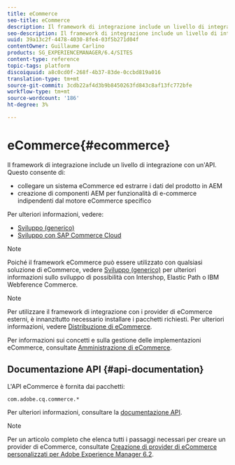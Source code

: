 ```yaml
---
title: eCommerce
seo-title: eCommerce
description: Il framework di integrazione include un livello di integrazione con un'API
seo-description: Il framework di integrazione include un livello di integrazione con un'API
uuid: 39a13c2f-4478-4030-8fe4-03f5b271d04f
contentOwner: Guillaume Carlino
products: SG_EXPERIENCEMANAGER/6.4/SITES
content-type: reference
topic-tags: platform
discoiquuid: a8c0cd0f-268f-4b37-83de-0ccbd819a016
translation-type: tm+mt
source-git-commit: 3cdb22af4d3b9b8450263fd843c8af13fc772bfe
workflow-type: tm+mt
source-wordcount: '186'
ht-degree: 3%

---
```



# eCommerce{#ecommerce}

Il framework di integrazione include un livello di integrazione con un&#39;API. Questo consente di:

* collegare un sistema eCommerce ed estrarre i dati del prodotto in AEM
* creazione di componenti AEM per funzionalità di e-commerce indipendenti dal motore eCommerce specifico

Per ulteriori informazioni, vedere:

* [Sviluppo (generico)](/help/sites-developing/generic.md)
* [Sviluppo con SAP Commerce Cloud](/help/sites-developing/sap-commerce-cloud.md)

>[!NOTE]
>
>Poiché il framework eCommerce può essere utilizzato con qualsiasi soluzione di eCommerce, vedere [Sviluppo (generico)](/help/sites-developing/generic.md) per ulteriori informazioni sullo sviluppo di possibilità con Intershop, Elastic Path o IBM Webference Commerce.

>[!NOTE]
>
>Per utilizzare il framework di integrazione con i provider di eCommerce esterni, è innanzitutto necessario installare i pacchetti richiesti. Per ulteriori informazioni, vedere [Distribuzione di eCommerce](/help/sites-deploying/ecommerce.md).
>
>Per informazioni sui concetti e sulla gestione delle implementazioni eCommerce, consultate [Amministrazione di eCommerce](/help/sites-administering/ecommerce.md).

## Documentazione API {#api-documentation}

L&#39;API eCommerce è fornita dai pacchetti:

`com.adobe.cq.commerce.*`

Per ulteriori informazioni, consultare la [documentazione API](https://helpx.adobe.com/experience-manager/6-4/sites/developing/using/reference-materials/javadoc/index.html).

>[!NOTE]
>
>Per un articolo completo che elenca tutti i passaggi necessari per creare un provider di eCommerce, consultate [Creazione di provider di eCommerce personalizzati per Adobe Experience Manager 6.2](https://helpx.adobe.com/experience-manager/using/ecommerce62.html).

